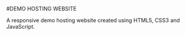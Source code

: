 #DEMO HOSTING WEBSITE

A responsive demo hosting website created using HTML5, CSS3 and JavaScript.

 
